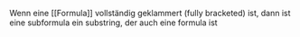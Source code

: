Wenn eine [[Formula]] vollständig geklammert (fully bracketed) ist, dann ist eine subformula ein substring, der auch eine formula ist